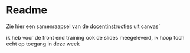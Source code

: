 # Readme

Zie hier een samenraapsel van de [docentinstructies](/docentinstructies.md) uit canvas`

ik heb voor de front end training ook de slides meegeleverd, ik hoop toch echt op toegang in deze week